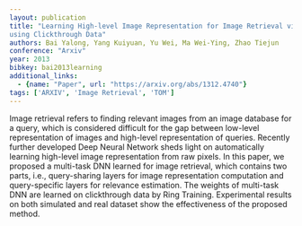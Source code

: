 ```yaml
---
layout: publication
title: "Learning High-level Image Representation for Image Retrieval via Multi-Task DNN
using Clickthrough Data"
authors: Bai Yalong, Yang Kuiyuan, Yu Wei, Ma Wei-Ying, Zhao Tiejun
conference: "Arxiv"
year: 2013
bibkey: bai2013learning
additional_links:
  - {name: "Paper", url: "https://arxiv.org/abs/1312.4740"}
tags: ['ARXIV', 'Image Retrieval', 'TOM']
---
```

Image retrieval refers to finding relevant images from an image database for a
query, which is considered difficult for the gap between low-level
representation of images and high-level representation of queries. Recently
further developed Deep Neural Network sheds light on automatically learning
high-level image representation from raw pixels. In this paper, we proposed a
multi-task DNN learned for image retrieval, which contains two parts, i.e.,
query-sharing layers for image representation computation and query-specific
layers for relevance estimation. The weights of multi-task DNN are learned on
clickthrough data by Ring Training. Experimental results on both simulated and
real dataset show the effectiveness of the proposed method.
